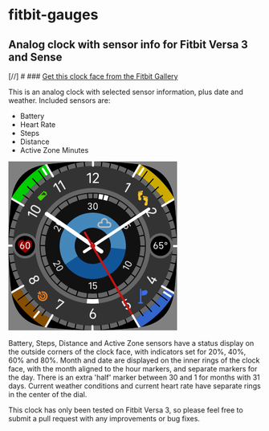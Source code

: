 # fitbit-gauges
## Analog clock with sensor info for Fitbit Versa 3 and Sense

[//] # ### [Get this clock face from the Fitbit Gallery](https://gallery.fitbit.com/details/ee20db7e-81ed-49d6-89b2-79dcb149418d)

This is an analog clock with selected sensor information, plus date and weather. Included sensors are: 
+ Battery
+ Heart Rate
+ Steps
+ Distance
+ Active Zone Minutes

<img src="Screenshot1.png" />

Battery, Steps, Distance and Active Zone sensors have a status display on the outside corners of the clock face, with indicators set for 20%, 40%, 60% and 80%. Month and date are displayed on the inner rings of the clock face, with the month aligned to the hour markers, and separate markers for the day. There is an extra 'half' marker between 30 and 1 for months with 31 days. Current weather conditions and current heart rate have separate rings in the center of the dial.

This clock has only been tested on Fitbit Versa 3, so please feel free to submit a pull request with any improvements or bug fixes.